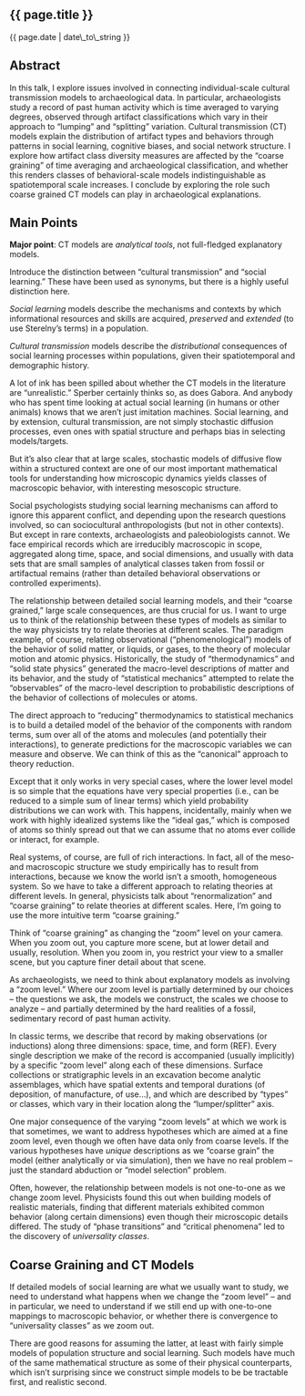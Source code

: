 {{ page.title }}
----------------

<div class="publish_date">
{{ page.date | date\_to\_string }}
</div>


Abstract
--------

In this talk, I explore issues involved in connecting individual-scale
cultural transmission models to archaeological data. In particular,
archaeologists study a record of past human activity which is time
averaged to varying degrees, observed through artifact classifications
which vary in their approach to “lumping” and “splitting” variation.
Cultural transmission (CT) models explain the distribution of artifact
types and behaviors through patterns in social learning, cognitive
biases, and social network structure. I explore how artifact class
diversity measures are affected by the “coarse graining” of time
averaging and archaeological classification, and whether this renders
classes of behavioral-scale models indistinguishable as spatiotemporal
scale increases. I conclude by exploring the role such coarse grained CT
models can play in archaeological explanations.

Main Points
-----------

**Major point**: CT models are *analytical tools*, not full-fledged
explanatory models.

Introduce the distinction between “cultural transmission” and “social
learning.” These have been used as synonyms, but there is a highly
useful distinction here.

*Social learning* models describe the mechanisms and contexts by which
informational resources and skills are acquired, *preserved* and
*extended* (to use Sterelny’s terms) in a population.

*Cultural transmission* models describe the *distributional*
consequences of social learning processes within populations, given
their spatiotemporal and demographic history.

A lot of ink has been spilled about whether the CT models in the
literature are “unrealistic.” Sperber certainly thinks so, as does
Gabora. And anybody who has spent time looking at actual social learning
(in humans or other animals) knows that we aren’t just imitation
machines. Social learning, and by extension, cultural transmission, are
not simply stochastic diffusion processes, even ones with spatial
structure and perhaps bias in selecting models/targets.

But it’s also clear that at large scales, stochastic models of diffusive
flow within a structured context are one of our most important
mathematical tools for understanding how microscopic dynamics yields
classes of macroscopic behavior, with interesting mesoscopic structure.

Social psychologists studying social learning mechanisms can afford to
ignore this apparent conflict, and depending upon the research questions
involved, so can sociocultural anthropologists (but not in other
contexts). But except in rare contexts, archaeologists and
paleobiologists cannot. We face empirical records which are irreducibly
macroscopic in scope, aggregated along time, space, and social
dimensions, and usually with data sets that are small samples of
analytical classes taken from fossil or artifactual remains (rather than
detailed behavioral observations or controlled experiments).

The relationship between detailed social learning models, and their
“coarse grained,” large scale consequences, are thus crucial for us. I
want to urge us to think of the relationship between these types of
models as similar to the way physicists try to relate theories at
different scales. The paradigm example, of course, relating
observational (“phenomenological”) models of the behavior of solid
matter, or liquids, or gases, to the theory of molecular motion and
atomic physics. Historically, the study of “thermodynamics” and “solid
state physics” generated the macro-level descriptions of matter and its
behavior, and the study of “statistical mechanics” attempted to relate
the “observables” of the macro-level description to probabilistic
descriptions of the behavior of collections of molecules or atoms.

The direct approach to “reducing” thermodynamics to statistical
mechanics is to build a detailed model of the behavior of the components
with random terms, sum over all of the atoms and molecules (and
potentially their interactions), to generate predictions for the
macroscopic variables we can measure and observe. We can think of this
as the “canonical” approach to theory reduction.

Except that it only works in very special cases, where the lower level
model is so simple that the equations have very special properties
(i.e., can be reduced to a simple sum of linear terms) which yield
probability distributions we can work with. This happens, incidentally,
mainly when we work with highly idealized systems like the “ideal gas,”
which is composed of atoms so thinly spread out that we can assume that
no atoms ever collide or interact, for example.

Real systems, of course, are full of rich interactions. In fact, all of
the meso- and macroscopic structure we study empirically has to result
from interactions, because we know the world isn’t a smooth, homogeneous
system. So we have to take a different approach to relating theories at
different levels. In general, physicists talk about “renormalization”
and “coarse graining” to relate theories at different scales. Here, I’m
going to use the more intuitive term “coarse graining.”

Think of “coarse graining” as changing the “zoom” level on your camera.
When you zoom out, you capture more scene, but at lower detail and
usually, resolution. When you zoom in, you restrict your view to a
smaller scene, but you capture finer detail about that scene.

As archaeologists, we need to think about explanatory models as
involving a “zoom level.” Where our zoom level is partially determined
by our choices – the questions we ask, the models we construct, the
scales we choose to analyze – and partially determined by the hard
realities of a fossil, sedimentary record of past human activity.

In classic terms, we describe that record by making observations (or
inductions) along three dimensions: space, time, and form (REF). Every
single description we make of the record is accompanied (usually
implicitly) by a specific “zoom level” along each of these dimensions.
Surface collections or stratigraphic levels in an excavation become
analytic assemblages, which have spatial extents and temporal durations
(of deposition, of manufacture, of use…), and which are described by
“types” or classes, which vary in their location along the
“lumper/splitter” axis.

One major consequence of the varying “zoom levels” at which we work is
that sometimes, we want to address hypotheses which are aimed at a fine
zoom level, even though we often have data only from coarse levels. If
the various hypotheses have *unique* descriptions as we “coarse grain”
the model (either analytically or via simulation), then we have no real
problem – just the standard abduction or “model selection” problem.

Often, however, the relationship between models is not one-to-one as we
change zoom level. Physicists found this out when building models of
realistic materials, finding that different materials exhibited common
behavior (along certain dimensions) even though their microscopic
details differed. The study of “phase transitions” and “critical
phenomena” led to the discovery of *universality classes*.

Coarse Graining and CT Models
-----------------------------

If detailed models of social learning are what we usually want to study,
we need to understand what happens when we change the “zoom level” – and
in particular, we need to understand if we still end up with one-to-one
mappings to macroscopic behavior, or whether there is convergence to
“universality classes” as we zoom out.

There are good reasons for assuming the latter, at least with fairly
simple models of population structure and social learning. Such models
have much of the same mathematical structure as some of their physical
counterparts, which isn’t surprising since we construct simple models to
be be tractable first, and realistic second.
